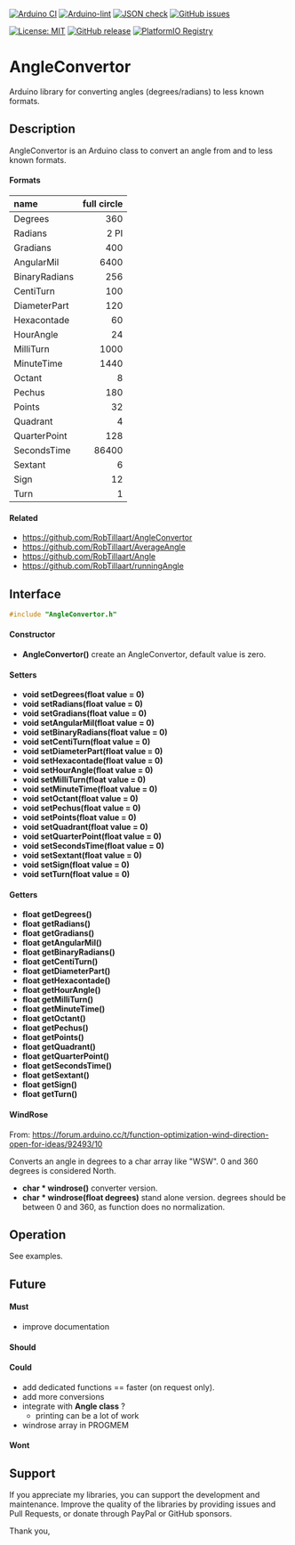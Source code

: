 
[![Arduino CI](https://github.com/RobTillaart/AngleConvertor/workflows/Arduino%20CI/badge.svg)](https://github.com/marketplace/actions/arduino_ci)
[![Arduino-lint](https://github.com/RobTillaart/AngleConvertor/actions/workflows/arduino-lint.yml/badge.svg)](https://github.com/RobTillaart/AngleConvertor/actions/workflows/arduino-lint.yml)
[![JSON check](https://github.com/RobTillaart/AngleConvertor/actions/workflows/jsoncheck.yml/badge.svg)](https://github.com/RobTillaart/AngleConvertor/actions/workflows/jsoncheck.yml)
[![GitHub issues](https://img.shields.io/github/issues/RobTillaart/AngleConvertor.svg)](https://github.com/RobTillaart/AngleConvertor/issues)

[![License: MIT](https://img.shields.io/badge/license-MIT-green.svg)](https://github.com/RobTillaart/AngleConvertor/blob/master/LICENSE)
[![GitHub release](https://img.shields.io/github/release/RobTillaart/AngleConvertor.svg?maxAge=3600)](https://github.com/RobTillaart/AngleConvertor/releases)
[![PlatformIO Registry](https://badges.registry.platformio.org/packages/robtillaart/library/AngleConvertor.svg)](https://registry.platformio.org/libraries/robtillaart/AngleConvertor)


# AngleConvertor

Arduino library for converting angles (degrees/radians) to less known formats.


## Description

AngleConvertor is an Arduino class to convert an angle from and to less known formats.


#### Formats


|  name           |  full circle  |
|:----------------|--------------:|
|  Degrees        |          360  |
|  Radians        |         2 PI  |
|  Gradians       |          400  |
|  AngularMil     |         6400  |
|  BinaryRadians  |          256  |
|  CentiTurn      |          100  |
|  DiameterPart   |          120  |
|  Hexacontade    |           60  |
|  HourAngle      |           24  |
|  MilliTurn      |         1000  |
|  MinuteTime     |         1440  |
|  Octant         |            8  |
|  Pechus         |          180  |
|  Points         |           32  |
|  Quadrant       |            4  |
|  QuarterPoint   |          128  |
|  SecondsTime    |        86400  |
|  Sextant        |            6  |
|  Sign           |           12  |
|  Turn           |            1  |


#### Related

- https://github.com/RobTillaart/AngleConvertor
- https://github.com/RobTillaart/AverageAngle
- https://github.com/RobTillaart/Angle
- https://github.com/RobTillaart/runningAngle


## Interface

```cpp
#include "AngleConvertor.h"
```


#### Constructor

- **AngleConvertor()** create an AngleConvertor, default value is zero.


#### Setters

- **void setDegrees(float value = 0)**
- **void setRadians(float value = 0)**
- **void setGradians(float value = 0)**
- **void setAngularMil(float value = 0)**
- **void setBinaryRadians(float value = 0)**
- **void setCentiTurn(float value = 0)**
- **void setDiameterPart(float value = 0)**
- **void setHexacontade(float value = 0)**
- **void setHourAngle(float value = 0)**
- **void setMilliTurn(float value = 0)**
- **void setMinuteTime(float value = 0)**
- **void setOctant(float value = 0)**
- **void setPechus(float value = 0)**
- **void setPoints(float value = 0)**
- **void setQuadrant(float value = 0)**
- **void setQuarterPoint(float value = 0)**
- **void setSecondsTime(float value = 0)**
- **void setSextant(float value = 0)**
- **void setSign(float value = 0)**
- **void setTurn(float value = 0)**


#### Getters

- **float getDegrees()**
- **float getRadians()**
- **float getGradians()**
- **float getAngularMil()**
- **float getBinaryRadians()**
- **float getCentiTurn()**
- **float getDiameterPart()**
- **float getHexacontade()**
- **float getHourAngle()**
- **float getMilliTurn()**
- **float getMinuteTime()**
- **float getOctant()**
- **float getPechus()**
- **float getPoints()**
- **float getQuadrant()**
- **float getQuarterPoint()**
- **float getSecondsTime()**
- **float getSextant()**
- **float getSign()**
- **float getTurn()**

#### WindRose


From: https://forum.arduino.cc/t/function-optimization-wind-direction-open-for-ideas/92493/10

Converts an angle in degrees to a char array like "WSW".
0 and 360 degrees is considered North. 

- **char \* windrose()** converter version.
- **char \* windrose(float degrees)** stand alone version.
degrees should be between 0 and 360, as function does no normalization.


## Operation

See examples.


## Future

#### Must

- improve documentation

#### Should


#### Could

- add dedicated functions == faster (on request only).
- add more conversions
- integrate with **Angle class** ?
  - printing can be a lot of work
- windrose array in PROGMEM


#### Wont


## Support

If you appreciate my libraries, you can support the development and maintenance.
Improve the quality of the libraries by providing issues and Pull Requests, or
donate through PayPal or GitHub sponsors.

Thank you,

